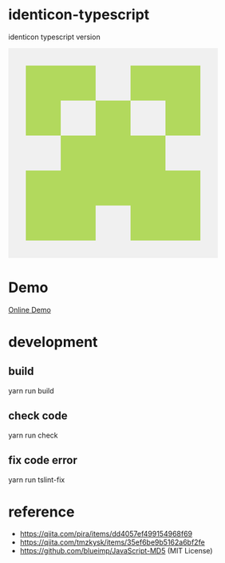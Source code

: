 # identicon-typescript
identicon typescript version

![identicon](./docs/identicon.png?raw=true "identicon")

# Demo
[Online Demo](https://raymondmcguire.github.io/identicon-typescript/)

# development
## build
yarn run build

## check code
yarn run check

## fix code error
yarn run tslint-fix

# reference
- https://qiita.com/pira/items/dd4057ef499154968f69
- https://qiita.com/tmzkysk/items/35ef6be9b5162a6bf2fe
- https://github.com/blueimp/JavaScript-MD5 (MIT License)
